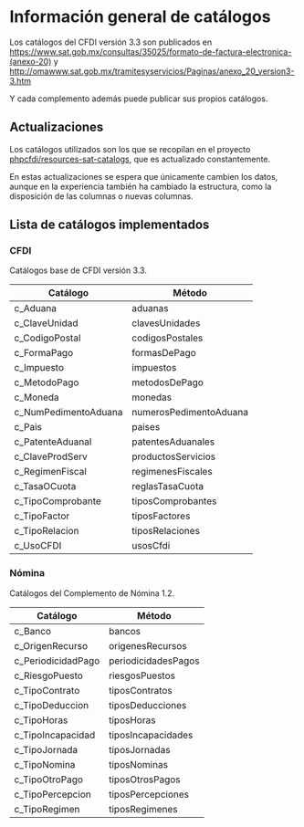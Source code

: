 # Información general de catálogos

Los catálogos del CFDI versión 3.3 son publicados en
<https://www.sat.gob.mx/consultas/35025/formato-de-factura-electronica-(anexo-20)> y
<http://omawww.sat.gob.mx/tramitesyservicios/Paginas/anexo_20_version3-3.htm>

Y cada complemento además puede publicar sus propios catálogos.

## Actualizaciones

Los catálogos utilizados son los que se recopilan en el proyecto
[phpcfdi/resources-sat-catalogs](https://github.com/phpcfdi/resources-sat-catalogs),
que es actualizado constantemente.

En estas actualizaciones se espera que únicamente cambien los datos, aunque en la experiencia
también ha cambiado la estructura, como la disposición de las columnas o nuevas columnas.

## Lista de catálogos implementados

### CFDI

Catálogos base de CFDI versión 3.3.

| Catálogo               | Método                 |
| ---------------------- | ---------------------- |
| c_Aduana               | aduanas                |
| c_ClaveUnidad          | clavesUnidades         |
| c_CodigoPostal         | codigosPostales        |
| c_FormaPago            | formasDePago           |
| c_Impuesto             | impuestos              |
| c_MetodoPago           | metodosDePago          |
| c_Moneda               | monedas                |
| c_NumPedimentoAduana   | numerosPedimentoAduana |
| c_Pais                 | paises                 |
| c_PatenteAduanal       | patentesAduanales      |
| c_ClaveProdServ        | productosServicios     |
| c_RegimenFiscal        | regimenesFiscales      |
| c_TasaOCuota           | reglasTasaCuota        |
| c_TipoComprobante      | tiposComprobantes      |
| c_TipoFactor           | tiposFactores          |
| c_TipoRelacion         | tiposRelaciones        |
| c_UsoCFDI              | usosCfdi               |

### Nómina

Catálogos del Complemento de Nómina 1.2.

| Catálogo               | Método                |
| ---------------------- | --------------------- |
| c_Banco                | bancos                |
| c_OrigenRecurso        | origenesRecursos      |
| c_PeriodicidadPago     | periodicidadesPagos   |
| c_RiesgoPuesto         | riesgosPuestos        |
| c_TipoContrato         | tiposContratos        |
| c_TipoDeduccion        | tiposDeducciones      |
| c_TipoHoras            | tiposHoras            |
| c_TipoIncapacidad      | tiposIncapacidades    |
| c_TipoJornada          | tiposJornadas         |
| c_TipoNomina           | tiposNominas          |
| c_TipoOtroPago         | tiposOtrosPagos       |
| c_TipoPercepcion       | tiposPercepciones     |
| c_TipoRegimen          | tiposRegimenes        |